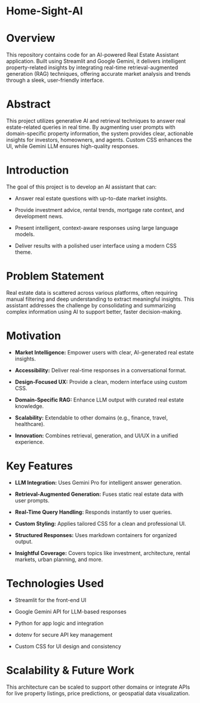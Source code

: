 # Home-Sight-AI

# Overview
This repository contains code for an AI-powered Real Estate Assistant application. Built using Streamlit and Google Gemini, it delivers intelligent property-related insights by integrating real-time retrieval-augmented generation (RAG) techniques, offering accurate market analysis and trends through a sleek, user-friendly interface.

# Abstract
This project utilizes generative AI and retrieval techniques to answer real estate-related queries in real time. By augmenting user prompts with domain-specific property information, the system provides clear, actionable insights for investors, homeowners, and agents. Custom CSS enhances the UI, while Gemini LLM ensures high-quality responses.

# Introduction
The goal of this project is to develop an AI assistant that can:

  - Answer real estate questions with up-to-date market insights.

  - Provide investment advice, rental trends, mortgage rate context, and development news.

  - Present intelligent, context-aware responses using large language models.

  - Deliver results with a polished user interface using a modern CSS theme.

# Problem Statement
Real estate data is scattered across various platforms, often requiring manual filtering and deep understanding to extract meaningful insights. This assistant addresses the challenge by consolidating and summarizing complex information using AI to support better, faster decision-making.

# Motivation
- **Market Intelligence:** Empower users with clear, AI-generated real estate insights.

- **Accessibility:** Deliver real-time responses in a conversational format.

- **Design-Focused UX:** Provide a clean, modern interface using custom CSS.

- **Domain-Specific RAG:** Enhance LLM output with curated real estate knowledge.

- **Scalability:** Extendable to other domains (e.g., finance, travel, healthcare).

- **Innovation:** Combines retrieval, generation, and UI/UX in a unified experience.

# Key Features
- **LLM Integration:** Uses Gemini Pro for intelligent answer generation.

- **Retrieval-Augmented Generation:** Fuses static real estate data with user prompts.

- **Real-Time Query Handling:** Responds instantly to user queries.

- **Custom Styling:** Applies tailored CSS for a clean and professional UI.

- **Structured Responses:** Uses markdown containers for organized output.

- **Insightful Coverage:** Covers topics like investment, architecture, rental markets, urban planning, and more.

# Technologies Used
- Streamlit for the front-end UI

- Google Gemini API for LLM-based responses

- Python for app logic and integration

- dotenv for secure API key management

- Custom CSS for UI design and consistency

# Scalability & Future Work
This architecture can be scaled to support other domains or integrate APIs for live property listings, price predictions, or geospatial data visualization.
